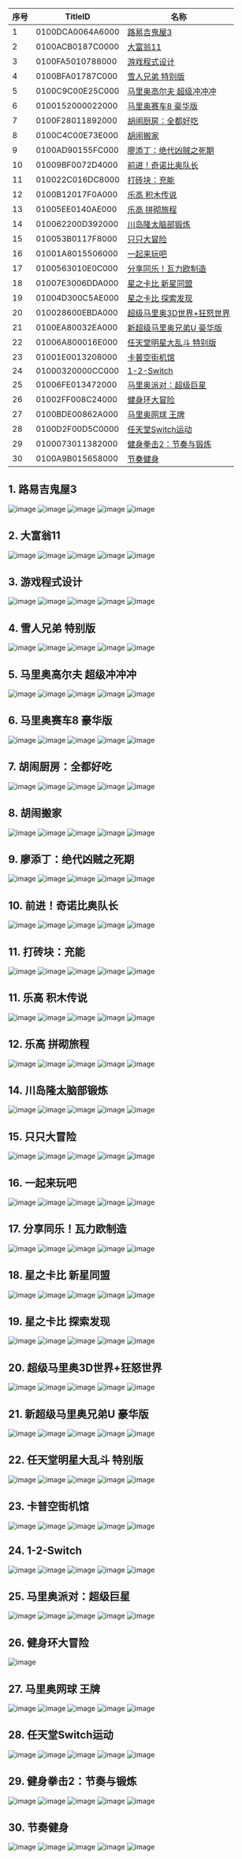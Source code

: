 |  序号 | TitleID | 名称 |
| --- | --- | --- |
| 1 | 0100DCA0064A6000 | [路易吉鬼屋3](#1-路易吉鬼屋3) |
| 2 | 0100ACB0187C0000 | [大富翁11](#2-大富翁11) |
| 3 | 0100FA5010788000 | [游戏程式设计](#3-游戏程式设计) |
| 4 | 0100BFA01787C000 | [雪人兄弟 特别版](#4-雪人兄弟-特别版) |
| 5 | 0100C9C00E25C000 | [马里奥高尔夫 超级冲冲冲](#5-马里奥高尔夫-超级冲冲冲) |
| 6 | 0100152000022000 | [马里奥赛车8 豪华版](#6-马里奥赛车8-豪华版) |
| 7 | 0100F28011892000 | [胡闹厨房：全都好吃](#7-胡闹厨房全都好吃) |
| 8 | 0100C4C00E73E000 | [胡闹搬家](#8-胡闹搬家) |
| 9 | 0100AD90155FC000 | [廖添丁：绝代凶贼之死期](#9-廖添丁绝代凶贼之死期) |
| 10 | 01009BF0072D4000 | [前进！奇诺比奥队长](#10-前进奇诺比奥队长) |
| 11 | 010022C016DC8000 | [打砖块：充能](#11-打砖块充能) |
| 12 | 0100B12017F0A000 | [乐高 积木传说](#12-乐高-积木传说) |
| 13 | 01005EE0140AE000 | [乐高 拼砌旅程](#13-乐高-拼砌旅程) |
| 14 | 010062200D392000 | [川岛隆太脑部锻炼](#14-川岛隆太脑部锻炼) |
| 15 | 010053B0117F8000 | [只只大冒险](#15-只只大冒险) |
| 16 | 01001A8015506000 | [一起来玩吧](#16-一起来玩吧) |
| 17 | 0100563010E0C000 | [分享同乐！瓦力欧制造](#17-分享同乐瓦力欧制造) |
| 18 | 01007E3006DDA000 | [星之卡比 新星同盟](#18-星之卡比-新星同盟) |
| 19 | 01004D300C5AE000 | [星之卡比 探索发现](#19-星之卡比-探索发现) |
| 20 | 010028600EBDA000 | [超级马里奥3D世界+狂怒世界](#20-超级马里奥3D世界狂怒世界) |
| 21 | 0100EA80032EA000 | [新超级马里奥兄弟U 豪华版](#21-新超级马里奥兄弟U-豪华版) |
| 22 | 01006A800016E000 | [任天堂明星大乱斗 特别版](#22-任天堂明星大乱斗-特别版) |
| 23 | 01001E0013208000 | [卡普空街机馆](#23-卡普空街机馆) |
| 24 | 01000320000CC000 | [1-2-Switch](#24-1-2-Switch) |
| 25 | 01006FE013472000 | [马里奥派对：超级巨星](#25-马里奥派对超级巨星) |
| 26 | 01002FF008C24000 | [健身环大冒险](#26-健身环大冒险) |
| 27 | 0100BDE00862A000 | [马里奥网球 王牌](#27-马里奥网球-王牌) |
| 28 | 0100D2F00D5C0000 | [任天堂Switch运动](#28-任天堂Switch运动) |
| 29 | 0100073011382000 | [健身拳击2：节奏与锻炼](#29-健身拳击2节奏与锻炼) |
| 30 | 0100A9B015658000 | [节奏健身](#30-节奏健身) |

## 1. 路易吉鬼屋3
![image](https://user-images.githubusercontent.com/1119014/208276138-7455c3f2-9496-4e6d-a650-1556313dcad0.png)
![image](https://user-images.githubusercontent.com/1119014/208276139-fc88b787-3aaf-4078-a20d-a247185ae7ee.png)
![image](https://user-images.githubusercontent.com/1119014/208276143-6d3216ca-a5b0-417a-8702-88f5cfc602e7.png)
![image](https://user-images.githubusercontent.com/1119014/208276146-f69e0ec0-9ffc-481d-8bf4-e7f69c580b17.png)
![image](https://user-images.githubusercontent.com/1119014/208276149-e7924637-38b7-4433-81db-c39af251baa8.png)

## 2. 大富翁11
![image](https://user-images.githubusercontent.com/1119014/208276179-94751cf8-6355-4b1b-9dc3-137266a2f503.png)
![image](https://user-images.githubusercontent.com/1119014/208276183-e5e4ec30-56f6-4b97-a622-02153a83bec3.png)
![image](https://user-images.githubusercontent.com/1119014/208276188-46fdf088-15f1-49de-b25d-b2e38f0a5032.png)
![image](https://user-images.githubusercontent.com/1119014/208276191-b5bfd7b3-7f9d-4052-b90e-abc8604b7131.png)
![image](https://user-images.githubusercontent.com/1119014/208276193-964b112c-7664-43d0-a166-a91699db70f5.png)

## 3. 游戏程式设计
![image](https://user-images.githubusercontent.com/1119014/208276222-8220ec05-51dc-4416-8642-f52d76c9af93.png)
![image](https://user-images.githubusercontent.com/1119014/208276223-18a51419-e153-4f6e-86bb-67cf6029797d.png)
![image](https://user-images.githubusercontent.com/1119014/208276227-3c0457c3-4d9f-496f-a8fd-d854ea4fcb8e.png)
![image](https://user-images.githubusercontent.com/1119014/208276229-037955f0-5190-4ba7-bfe1-80954d5fae30.png)
![image](https://user-images.githubusercontent.com/1119014/208276230-f1a64ca1-7b8d-4ac0-a382-b43fe0a9a9e4.png)

## 4. 雪人兄弟 特别版
![image](https://user-images.githubusercontent.com/1119014/208276248-4f57922e-15b5-4115-9575-a24f1d242cc1.png)
![image](https://user-images.githubusercontent.com/1119014/208276256-fac2835c-d597-4f3e-afb3-a3efcd6b50a3.png)
![image](https://user-images.githubusercontent.com/1119014/208276259-fdf1c9b1-f8e3-40b1-9762-a0fbe6942678.png)
![image](https://user-images.githubusercontent.com/1119014/208276264-832a302b-5027-4155-8237-fd4970fd0892.png)
![image](https://user-images.githubusercontent.com/1119014/208276253-941cc20c-f752-4cec-bac1-c001e55d4578.png)

## 5. 马里奥高尔夫 超级冲冲冲
![image](https://user-images.githubusercontent.com/1119014/208276304-64bc7780-91d1-4418-ac23-13defe8122ef.png)
![image](https://user-images.githubusercontent.com/1119014/208276305-d75f6d78-207c-46ff-808b-1231f126dc0f.png)
![image](https://user-images.githubusercontent.com/1119014/208276309-20e90617-be99-4621-9e7d-eb5e019f9ecd.png)
![image](https://user-images.githubusercontent.com/1119014/208276313-33338ef1-c2c7-4647-8842-878a1520afc8.png)
![image](https://user-images.githubusercontent.com/1119014/208276315-3614419a-ec91-4436-b461-b035d8910179.png)

## 6. 马里奥赛车8 豪华版
![image](https://user-images.githubusercontent.com/1119014/208276356-d9dd59a4-a0fb-48fb-a808-4574d3a543d9.png)
![image](https://user-images.githubusercontent.com/1119014/208276377-2ccf9bf9-c3dc-41a6-af33-cdf942e6669e.png)
![image](https://user-images.githubusercontent.com/1119014/208276392-fdbd556c-f657-417f-a9ad-5c448190c19e.png)
![image](https://user-images.githubusercontent.com/1119014/208276407-3c3e8bb0-29b9-4885-986c-f78eed22a3d7.png)
![image](https://user-images.githubusercontent.com/1119014/208276430-b7a45169-a11a-49fa-8347-c428b2317900.png)

## 7. 胡闹厨房：全都好吃
![image](https://user-images.githubusercontent.com/1119014/208276771-f39c4d6b-515d-4a52-9fc4-7092d6f2b59e.png)
![image](https://user-images.githubusercontent.com/1119014/208276790-4b5fdaef-4365-489f-b55c-1eb19842aa09.png)
![image](https://user-images.githubusercontent.com/1119014/208276823-9b36f340-6b5a-4881-8d66-fb247751f809.png)
![image](https://user-images.githubusercontent.com/1119014/208276843-5e18272b-d427-423e-8132-c92dae353d59.png)
![image](https://user-images.githubusercontent.com/1119014/208276858-1bbe7e76-ecc3-4669-9e42-647ff5fec663.png)

## 8. 胡闹搬家
![image](https://user-images.githubusercontent.com/1119014/208278306-59f4b9e6-31a8-448b-9945-ef9622cf4886.png)
![image](https://user-images.githubusercontent.com/1119014/208278308-975abc40-49cc-4eea-b7ee-fb826709e90c.png)
![image](https://user-images.githubusercontent.com/1119014/208278315-f368a3fa-377d-4a6a-9b0b-33f2bd38e0e1.png)
![image](https://user-images.githubusercontent.com/1119014/208278312-7f70f7dc-77a6-491c-a82c-3d1ce3e6acf3.png)
![image](https://user-images.githubusercontent.com/1119014/208278320-3baa02f7-6f86-4937-8752-620070d2e92c.png)

## 9. 廖添丁：绝代凶贼之死期
![image](https://user-images.githubusercontent.com/1119014/208277080-537d225a-29c7-447a-917f-bcfa4e809a53.png)
![image](https://user-images.githubusercontent.com/1119014/208277097-27ade875-242b-48e9-8673-f00335ddfcec.png)
![image](https://user-images.githubusercontent.com/1119014/208277150-54996cd6-c0c0-4da3-bd37-03789f5255a9.png)
![image](https://user-images.githubusercontent.com/1119014/208277132-ad2e1ba4-efc5-4086-8f0f-030eb2e8a2a6.png)
![image](https://user-images.githubusercontent.com/1119014/208277170-aa9d5123-219f-4d7c-87ac-dda111a4d94d.png)

## 10. 前进！奇诺比奥队长
![image](https://user-images.githubusercontent.com/1119014/208277460-85f9de36-a590-4b3d-aa8e-276209d9bc45.png)
![image](https://user-images.githubusercontent.com/1119014/208277477-a7f5a2ab-81b0-481f-b6a4-89997ecb6fae.png)
![image](https://user-images.githubusercontent.com/1119014/208277544-5275c257-dc03-45f6-a3b0-e750ac2517ae.png)
![image](https://user-images.githubusercontent.com/1119014/208277523-d2dbe50b-0fd2-4899-a103-f9446c3be515.png)
![image](https://user-images.githubusercontent.com/1119014/208277562-4d3459c7-339a-4fe9-9a01-626021c71c7a.png)

## 11. 打砖块：充能
![image](https://user-images.githubusercontent.com/1119014/208277747-06498e99-a503-44ba-9749-98c8a001300b.png)
![image](https://user-images.githubusercontent.com/1119014/208277766-33e55ae2-490e-4a85-bc9c-6da938d728db.png)
![image](https://user-images.githubusercontent.com/1119014/208277787-27dcab6c-c012-447c-9b06-7f13702a57c1.png)
![image](https://user-images.githubusercontent.com/1119014/208277802-ac805978-8f58-483a-878c-9db81ecb653a.png)
![image](https://user-images.githubusercontent.com/1119014/208277816-25579226-5b5a-498e-912a-1b866fdb63bc.png)

## 11. 乐高 积木传说
![image](https://user-images.githubusercontent.com/1119014/208277987-75cd0c48-919f-4e3f-b46c-c3bdd7a23a46.png)
![image](https://user-images.githubusercontent.com/1119014/208278005-277ab572-2d0f-4a64-930f-4bf4a9825920.png)
![image](https://user-images.githubusercontent.com/1119014/208278023-d7049b57-9b54-4461-8f12-9fd1eefa3af2.png)
![image](https://user-images.githubusercontent.com/1119014/208278148-2f319440-25a4-4a96-9f52-758d7d02159c.png)
![image](https://user-images.githubusercontent.com/1119014/208278169-b4561517-0261-4557-a0dd-6a88ce1f6ea2.png)

## 12. 乐高 拼砌旅程
![image](https://user-images.githubusercontent.com/1119014/208278238-717f4124-b7b8-4a26-8467-b8086584c196.png)
![image](https://user-images.githubusercontent.com/1119014/208278242-10fe714a-4807-4186-a3f1-56e2636c1ecb.png)
![image](https://user-images.githubusercontent.com/1119014/208278244-7fbeb4dc-fcad-42ca-8aef-d212e702bff9.png)
![image](https://user-images.githubusercontent.com/1119014/208278249-8b931fbb-3dfb-42b7-a87d-715271882dff.png)
![image](https://user-images.githubusercontent.com/1119014/208278250-4b4c9573-ee91-48b3-9b7a-3e4e7382393f.png)

## 14. 川岛隆太脑部锻炼
![image](https://user-images.githubusercontent.com/1119014/208278272-70081dd5-cc13-453b-8933-a24e803fc8af.png)
![image](https://user-images.githubusercontent.com/1119014/208278274-1847e0e0-95fe-4684-abc2-0bd6d2b0ae37.png)
![image](https://user-images.githubusercontent.com/1119014/208278275-a58f9503-b0d5-479b-b1c8-b6df1e5ff741.png)
![image](https://user-images.githubusercontent.com/1119014/208278276-3c56109e-f085-4d23-8e7e-d91de76a7f49.png)
![image](https://user-images.githubusercontent.com/1119014/208278278-5654e0c4-1a1f-4529-915c-dcb65e4a892c.png)

## 15. 只只大冒险
![image](https://user-images.githubusercontent.com/1119014/208278332-b7cab370-7e45-49c3-a14b-d8a11ab8a94d.png)
![image](https://user-images.githubusercontent.com/1119014/208278333-97627dcb-3b0f-4df9-8c5e-688c8c714f61.png)
![image](https://user-images.githubusercontent.com/1119014/208278334-f7ca1042-2a48-437f-8e75-e9a5ce6fc8c7.png)
![image](https://user-images.githubusercontent.com/1119014/208278336-1f6317ba-c7c3-43f2-a0ad-59107e6cad48.png)
![image](https://user-images.githubusercontent.com/1119014/208278338-49a5f605-ac88-4232-a81b-bc8bd259b567.png)

## 16. 一起来玩吧
![image](https://user-images.githubusercontent.com/1119014/208278410-e50e0395-1be0-4f2c-8613-fb706bbff7a0.png)
![image](https://user-images.githubusercontent.com/1119014/208278413-b503bb81-4b72-4ab6-9518-d64ff9d96fc9.png)
![image](https://user-images.githubusercontent.com/1119014/208278416-cdd80f91-4762-46cd-80a9-bf5760b72776.png)
![image](https://user-images.githubusercontent.com/1119014/208278418-45280cd4-4bfc-476b-bd63-223c33e274e6.png)
![image](https://user-images.githubusercontent.com/1119014/208278421-f4439d55-84d6-4f8e-be64-7bfe6b5ec591.png)

## 17. 分享同乐！瓦力欧制造
![image](https://user-images.githubusercontent.com/1119014/208278438-6548d1ec-e328-4a86-8981-6ba595068702.png)
![image](https://user-images.githubusercontent.com/1119014/208278465-5cc4420f-21fc-41a3-9d9f-ca6f5b3b1da3.png)
![image](https://user-images.githubusercontent.com/1119014/208278471-4b6fd2a4-c8c9-4a37-9c12-f4826689e00d.png)
![image](https://user-images.githubusercontent.com/1119014/208278473-79919def-ec72-4496-9271-e6ddb9bb3911.png)
![image](https://user-images.githubusercontent.com/1119014/208278478-852c4bc2-63eb-49c2-87fc-5ee5ff4ccfa1.png)

## 18. 星之卡比 新星同盟
![image](https://user-images.githubusercontent.com/1119014/208279214-b416369d-c920-40ce-bb35-81c4162ab2fc.png)
![image](https://user-images.githubusercontent.com/1119014/208279220-e8bbcb6e-5649-4ce7-885c-fbadcee8c663.png)
![image](https://user-images.githubusercontent.com/1119014/208279225-1629fe86-b68f-4521-ab1b-e34c82095cfa.png)
![image](https://user-images.githubusercontent.com/1119014/208279229-d996d252-8abd-464d-bfcd-8705f4024f38.png)
![image](https://user-images.githubusercontent.com/1119014/208279230-921854d3-1051-436b-afdd-13e47935d3bd.png)

## 19. 星之卡比 探索发现
![image](https://user-images.githubusercontent.com/1119014/208279787-38870843-6441-4833-91e8-a97020f99ee8.png)
![image](https://user-images.githubusercontent.com/1119014/208279789-22c1f593-30b0-4c3d-81d0-ea4b20f287a3.png)
![image](https://user-images.githubusercontent.com/1119014/208279792-3d32fd47-95b4-47db-aea7-eb84e9941874.png)
![image](https://user-images.githubusercontent.com/1119014/208279794-398e5510-dedb-42be-870d-ff052a756477.png)
![image](https://user-images.githubusercontent.com/1119014/208279795-a3588839-1de4-43a1-93ae-c53f05b14fea.png)

## 20. 超级马里奥3D世界+狂怒世界
![image](https://user-images.githubusercontent.com/1119014/208279454-7197a6c8-08e9-44a9-9dcb-4371cdebb33a.png)
![image](https://user-images.githubusercontent.com/1119014/208279458-d98daa24-c28a-40ed-99e9-f9d36887bee1.png)
![image](https://user-images.githubusercontent.com/1119014/208279462-04197ff6-8487-4b2a-b60d-515569787a36.png)
![image](https://user-images.githubusercontent.com/1119014/208279464-daba3c70-cbaa-487b-8c42-033bdf936b4a.png)
![image](https://user-images.githubusercontent.com/1119014/208279461-b4ebc0f5-af46-4685-8f27-fcaa8d9b8521.png)

## 21. 新超级马里奥兄弟U 豪华版
![image](https://user-images.githubusercontent.com/1119014/208279756-9f72d73a-d76b-446b-80a8-cab34a469dc9.png)
![image](https://user-images.githubusercontent.com/1119014/208279758-a82c9a5a-72a4-4b44-92ff-2b10c4d58ce7.png)
![image](https://user-images.githubusercontent.com/1119014/208279761-2140fcef-eed3-421b-a0c3-793f8ff65ebe.png)
![image](https://user-images.githubusercontent.com/1119014/208279764-bbe0e7e7-ee18-4ccd-a57c-0c9db0b4096f.png)
![image](https://user-images.githubusercontent.com/1119014/208279768-42c7e229-abc8-403a-b700-2b6fb846412d.png)

## 22. 任天堂明星大乱斗 特别版
![image](https://user-images.githubusercontent.com/1119014/208279502-e7a030ed-64f5-4058-9c4c-1e3843273e69.png)
![image](https://user-images.githubusercontent.com/1119014/208279503-53b06d1c-3f2c-4ee2-8f61-52261cc472b5.png)
![image](https://user-images.githubusercontent.com/1119014/208279504-0e2bab93-1cc2-4e89-9b8c-2b4f5216ca38.png)
![image](https://user-images.githubusercontent.com/1119014/208279508-2170fb6d-16bb-4f3e-9135-9723e63c39a3.png)
![image](https://user-images.githubusercontent.com/1119014/208279511-d1304f39-b043-4a76-81b4-8837b657067e.png)

## 23. 卡普空街机馆
![image](https://user-images.githubusercontent.com/1119014/208279611-494f51b9-a530-492f-b070-69ddd7c59914.png)
![image](https://user-images.githubusercontent.com/1119014/208279655-c2fbb7d9-0b9b-4a6f-bb28-60cc5a502b30.png)
![image](https://user-images.githubusercontent.com/1119014/208279658-a5eb9a37-9356-4f19-b97a-ac7d9e4a9e49.png)
![image](https://user-images.githubusercontent.com/1119014/208279659-f680996d-d3bf-40de-a393-d312fab05b2f.png)
![image](https://user-images.githubusercontent.com/1119014/208279664-3f27f2b4-12ea-4023-b6b7-9196fd7ecb15.png)

## 24. 1-2-Switch
![image](https://user-images.githubusercontent.com/1119014/208279725-f85999f4-2057-474e-a244-2ab72923463b.png)
![image](https://user-images.githubusercontent.com/1119014/208279729-c7683bd8-3b12-41c0-8fdf-0c779c71acbe.png)
![image](https://user-images.githubusercontent.com/1119014/208279734-0cc0aba1-5e09-4ff5-977a-a7a64a4f693d.png)
![image](https://user-images.githubusercontent.com/1119014/208279735-73231bcc-7f89-4abe-abad-b159226bd49c.png)
![image](https://user-images.githubusercontent.com/1119014/208279736-2dded0c5-e112-435f-909d-f9402a4a2dbd.png)

## 25. 马里奥派对：超级巨星
![image](https://user-images.githubusercontent.com/1119014/208279818-403060fa-1b39-4f43-9855-882b77d2b471.png)
![image](https://user-images.githubusercontent.com/1119014/208279823-e3bb6609-33d1-4b27-97a5-7114d5fddee1.png)
![image](https://user-images.githubusercontent.com/1119014/208279825-c1036fff-77ea-4734-a3a4-af9a99d4ea14.png)
![image](https://user-images.githubusercontent.com/1119014/208279829-74ec0bad-addb-476a-82ea-a557b3602591.png)
![image](https://user-images.githubusercontent.com/1119014/208279827-ddbf5c69-a9d7-48c6-970e-b8016d991b70.png)

## 26. 健身环大冒险
![image](https://user-images.githubusercontent.com/1119014/208279430-50f298ee-af70-472b-b993-80d907490850.png)

## 27. 马里奥网球 王牌
![image](https://user-images.githubusercontent.com/1119014/208279481-91eb8a3d-655c-4101-a588-e5272c65248d.png)
![image](https://user-images.githubusercontent.com/1119014/208279482-2ff748c3-957f-4029-9b82-2c7139449c5a.png)
![image](https://user-images.githubusercontent.com/1119014/208279484-df41f611-3bda-4998-a0ff-99f11eabd456.png)
![image](https://user-images.githubusercontent.com/1119014/208279487-babf8cc3-656a-4ef4-a9bc-b621f30ef708.png)
![image](https://user-images.githubusercontent.com/1119014/208279488-2b718b03-3d6f-4126-8220-de2bed693071.png)

## 28. 任天堂Switch运动
![image](https://user-images.githubusercontent.com/1119014/208280490-c66b5a4f-f24c-4182-90f9-1d921f511079.png)
![image](https://user-images.githubusercontent.com/1119014/208280501-d08fc44a-4196-4fd2-9e97-f9a796960df2.png)
![image](https://user-images.githubusercontent.com/1119014/208280506-312a6ae3-4a73-4400-90ee-204500073f42.png)
![image](https://user-images.githubusercontent.com/1119014/208280510-635d25a6-d99a-4055-8939-309e39744957.png)
![image](https://user-images.githubusercontent.com/1119014/208280511-4384e6f8-54d9-4795-a641-49b8b1c940e2.png)

## 29. 健身拳击2：节奏与锻炼
![image](https://user-images.githubusercontent.com/1119014/208279856-ac6a076e-e2b5-4f6b-98f9-7abb79941eb2.png)
![image](https://user-images.githubusercontent.com/1119014/208279858-55a4b6fb-3f69-4557-baf9-42eff73450c7.png)
![image](https://user-images.githubusercontent.com/1119014/208279860-098ceb53-de08-4ccf-bfdb-c8ed34b19ebc.png)
![image](https://user-images.githubusercontent.com/1119014/208279861-31a05f19-2b74-4bd6-8e84-1adc77c9615f.png)
![image](https://user-images.githubusercontent.com/1119014/208279864-664cb5c6-ee0e-48f4-8018-56c2d2db1a5c.png)

## 30. 节奏健身
![image](https://user-images.githubusercontent.com/1119014/208279913-17afabfb-b65f-45fa-a470-14ff5738cbfa.png)
![image](https://user-images.githubusercontent.com/1119014/208279915-ec17eed5-06fe-4b27-acf1-420f30b4643c.png)
![image](https://user-images.githubusercontent.com/1119014/208279917-f7c2fbd9-016b-4e1c-a9dd-6593e8628305.png)
![image](https://user-images.githubusercontent.com/1119014/208279920-582a802c-6932-467a-8f21-76bb3bd1b98f.png)
![image](https://user-images.githubusercontent.com/1119014/208279921-292359ba-ac5e-4871-b1c1-67ecb69c3a2d.png)
